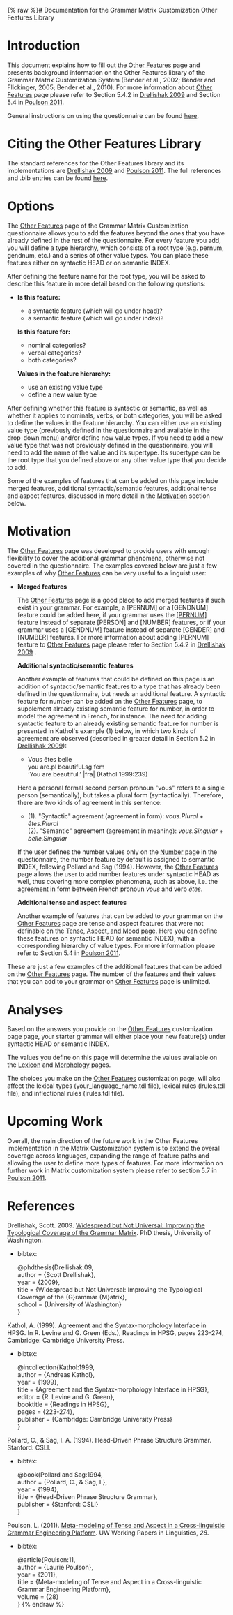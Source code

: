 {% raw %}# Documentation for the Grammar Matrix Customization Other Features Library

# Introduction

This document explains how to fill out the [Other
Features](http://www.delph-in.net/matrix/customize/matrix.cgi?subpage=other-features)
page and presents background information on the Other Features library
of the Grammar Matrix Customization System (Bender et al., 2002; Bender
and Flickinger, 2005; Bender et al., 2010). For more information about
[Other
Features](http://www.delph-in.net/matrix/customize/matrix.cgi?subpage=other-features)
page please refer to Section 5.4.2 in [Drellishak
2009](http://depts.washington.edu/uwcl/matrix/sfd/Drellishak%20-%20Widespread%20but%20Not%20Universal.pdf)
and Section 5.4 in [Poulson
2011](http://depts.washington.edu/uwwpl/vol28/poulson_2011.pdf).

General instructions on using the questionnaire can be found
[here](/MatrixDocTop#General_instructions_on_how_to_use_the_questionnaire).

# Citing the Other Features Library

The standard references for the Other Features library and its
implementations are [Drellishak
2009](http://depts.washington.edu/uwcl/matrix/sfd/Drellishak%20-%20Widespread%20but%20Not%20Universal.pdf)
and [Poulson
2011](http://depts.washington.edu/uwwpl/vol28/poulson_2011.pdf). The
full references and .bib entries can be found
[here](/MatrixDoc/OtherFeatures#References).

# Options

The [Other
Features](http://www.delph-in.net/matrix/customize/matrix.cgi?subpage=other-features)
page of the Grammar Matrix Customization questionnaire allows you to add
the features beyond the ones that you have already defined in the rest
of the questionnaire. For every feature you add, you will define a type
hierarchy, which consists of a root type (e.g. pernum, gendnum, etc.)
and a series of other value types. You can place these features either
on syntactic HEAD or on semantic INDEX.

After defining the feature name for the root type, you will be asked to
describe this feature in more detail based on the following questions:

- **Is this feature:**
  
  - a syntactic feature (which will go under head)?
  - a semantic feature (which will go under index)?
  
  **Is this feature for:**
  
  - nominal categories?
  - verbal categories?
  - both categories?
  
  **Values in the feature hierarchy:**
  
  - use an existing value type
  - define a new value type

After defining whether this feature is syntactic or semantic, as well as
whether it applies to nominals, verbs, or both categories, you will be
asked to define the values in the feature hierarchy. You can either use
an existing value type (previously defined in the questionnaire and
available in the drop-down menu) and/or define new value types. If you
need to add a new value type that was not previously defined in the
questionnaire, you will need to add the name of the value and its
supertype. Its supertype can be the root type that you defined above or
any other value type that you decide to add.

Some of the examples of features that can be added on this page include
merged features, additional syntactic/semantic features, additional
tense and aspect features, discussed in more detail in the
[Motivation](/MatrixDoc/OtherFeatures#Motivation) section below.

# Motivation

The [Other
Features](http://www.delph-in.net/matrix/customize/matrix.cgi?subpage=other-features)
page was developed to provide users with enough flexibility to cover the
additional grammar phenomena, otherwise not covered in the
questionnaire. The examples covered below are just a few examples of why
[Other
Features](http://www.delph-in.net/matrix/customize/matrix.cgi?subpage=other-features)
can be very useful to a linguist user:

- **Merged features**
  
  The [Other
Features](http://www.delph-in.net/matrix/customize/matrix.cgi?subpage=other-features)
page is a good place to add merged features if such exist in your
grammar. For example, a \[PERNUM\] or a \[GENDNUM\] feature could be
added here, if your grammar uses the
[\[PERNUM\]](/MatrixDoc/Person#Motivation) feature instead of
separate \[PERSON\] and \[NUMBER\] features, or if your grammar uses
a \[GENDNUM\] feature instead of separate \[GENDER\] and \[NUMBER\]
features. For more information about adding \[PERNUM\] feature to
[Other
Features](http://www.delph-in.net/matrix/customize/matrix.cgi?subpage=other-features)
page please refer to Section 5.4.2 in [Drellishak
2009](http://depts.washington.edu/uwcl/matrix/sfd/Drellishak%20-%20Widespread%20but%20Not%20Universal.pdf)
.  
  
  **Additional syntactic/semantic features**
  
  Another example of features that could be defined on this page is an
addition of syntactic/semantic features to a type that has already
been defined in the questionnaire, but needs an additional feature.
A syntactic feature for number can be added on the [Other
Features](http://www.delph-in.net/matrix/customize/matrix.cgi?subpage=other-features)
page, to supplement already existing semantic feature for number, in
order to model the agreement in French, for instance. The need for
adding syntactic feature to an already existing semantic feature for
number is presented in Kathol's example (1) below, in which two
kinds of agreement are observed (described in greater detail in
Section 5.2 in [Drellishak
2009](http://depts.washington.edu/uwcl/matrix/sfd/Drellishak%20-%20Widespread%20but%20Not%20Universal.pdf)):  
  
  - Vous êtes belle\
you are.pl beautiful.sg.fem\
‘You are beautiful.’ \|fra\| (Kathol 1999:239)  
  
  Here a personal formal second person pronoun "vous" refers to a
single person (semantically), but takes a plural form
(syntactically). Therefore, there are two kinds of agreement in this
sentence:  
  
  - (1). "Syntactic" agreement (agreement in form): *vous.Plural* +
*êtes.Plural*\
(2). "Semantic" agreement (agreement in meaning):
*vous.Singular* + *belle.Singular*  
  
  If the user defines the number values only on the
[Number](http://www.delph-in.net/matrix/customize/matrix.cgi?subpage=number)
page in the questionnaire, the number feature by default is assigned
to semantic INDEX, following Pollard and Sag (1994). However, the
[Other
Features](http://www.delph-in.net/matrix/customize/matrix.cgi?subpage=other-features)
page allows the user to add number features under syntactic HEAD as
well, thus covering more complex phenomena, such as above, i.e. the
agreement in form between French pronoun *vous* and verb *êtes*.  
  
  **Additional tense and aspect features**
  
  Another example of features that can be added to your grammar on the
[Other
Features](http://www.delph-in.net/matrix/customize/matrix.cgi?subpage=other-features)
page are tense and aspect features that were not definable on the
[Tense, Aspect, and Mood](/MatrixDoc/TenseAspectMood#Options) page.
Here you can define these features on syntactic HEAD (or semantic
INDEX), with a corresponding hierarchy of value types. For more
information please refer to Section 5.4 in [Poulson
2011](http://depts.washington.edu/uwwpl/vol28/poulson_2011.pdf).

These are just a few examples of the additional features that can be
added on the [Other
Features](http://www.delph-in.net/matrix/customize/matrix.cgi?subpage=other-features)
page. The number of the features and their values that you can add to
your grammar on [Other
Features](http://www.delph-in.net/matrix/customize/matrix.cgi?subpage=other-features)
page is unlimited.

# Analyses

Based on the answers you provide on the [Other
Features](http://www.delph-in.net/matrix/customize/matrix.cgi?subpage=other-features)
customization page page, your starter grammar will either place your new
feature(s) under syntactic HEAD or semantic INDEX.

The values you define on this page will determine the values available
on the
[Lexicon](http://www.delph-in.net/matrix/customize/matrix.cgi?subpage=lexicon)
and
[Morphology](http://www.delph-in.net/matrix/customize/matrix.cgi?subpage=morphology)
pages.

The choices you make on the [Other
Features](http://www.delph-in.net/matrix/customize/matrix.cgi?subpage=other-features)
customization page, will also affect the lexical types
(your\_language\_name.tdl file), lexical rules (lrules.tdl file), and
inflectional rules (irules.tdl file).

# Upcoming Work

Overall, the main direction of the future work in the Other Features
implementation in the Matrix Customization system is to extend the
overall coverage across languages, expanding the range of feature paths
and allowing the user to define more types of features. For more
information on further work in Matrix customization system please refer
to section 5.7 in [Poulson
2011](http://depts.washington.edu/uwwpl/vol28/poulson_2011.pdf).

# References

Drellishak, Scott. 2009. [Widespread but Not Universal: Improving the
Typological Coverage of the Grammar
Matrix](http://depts.washington.edu/uwcl/matrix/sfd/Drellishak%20-%20Widespread%20but%20Not%20Universal.pdf).
PhD thesis, University of Washington.

- bibtex:
  
  @phdthesis{Drellishak:09,\
author = {Scott Drellishak},\
year = {2009},\
title = {Widespread but Not Universal: Improving the Typological
Coverage of the {G}rammar {M}atrix},\
school = {University of Washington}\
}

Kathol, A. (1999). Agreement and the Syntax-morphology Interface in
HPSG. In R. Levine and G. Green (Eds.), Readings in HPSG, pages 223–274,
Cambridge: Cambridge University Press.

- bibtex:
  
  @incollection{Kathol:1999,\
author = {Andreas Kathol},\
year = {1999},\
title = {Agreement and the Syntax-morphology Interface in HPSG},\
editor = {R. Levine and G. Green},\
booktitle = {Readings in HPSG},\
pages = {223-274},\
publisher = {Cambridge: Cambridge University Press}\
}

Pollard, C., & Sag, I. A. (1994). Head-Driven Phrase Structure Grammar.
Stanford: CSLI.

- bibtex:
  
  @book{Pollard and Sag:1994,\
author = {Pollard, C., & Sag, I.},\
year = {1994},\
title = {Head-Driven Phrase Structure Grammar},\
publisher = {Stanford: CSLI}\
}

Poulson, L. (2011). [Meta-modeling of Tense and Aspect in a
Cross-linguistic Grammar Engineering
Platform](http://depts.washington.edu/uwwpl/vol28/poulson_2011.pdf). UW
Working Papers in Linguistics, *28*.

- bibtex:
  
  @article{Poulson:11,\
author = {Laurie Poulson},\
year = {2011},\
title = {Meta-modeling of Tense and Aspect in a Cross-linguistic
Grammar Engineering Platform},\
volume = {28}\
}
<update date omitted for speed>{% endraw %}